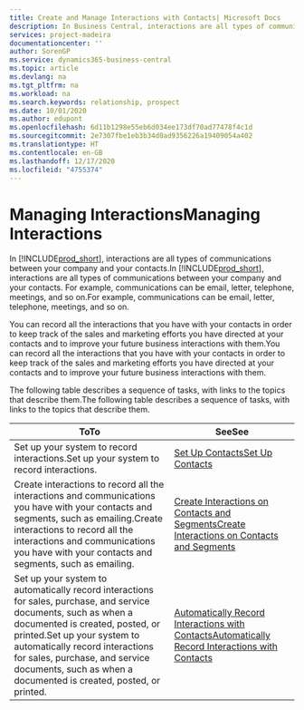 ```yaml
---
title: Create and Manage Interactions with Contacts| Microsoft Docs
description: In Business Central, interactions are all types of communications between your company and your contacts. For example, communications can be email, letter, telephone, meetings, and so on.
services: project-madeira
documentationcenter: ''
author: SorenGP
ms.service: dynamics365-business-central
ms.topic: article
ms.devlang: na
ms.tgt_pltfrm: na
ms.workload: na
ms.search.keywords: relationship, prospect
ms.date: 10/01/2020
ms.author: edupont
ms.openlocfilehash: 6d11b1298e55eb6d034ee173df70ad77478f4c1d
ms.sourcegitcommit: 2e7307fbe1eb3b34d0ad9356226a19409054a402
ms.translationtype: HT
ms.contentlocale: en-GB
ms.lasthandoff: 12/17/2020
ms.locfileid: "4755374"
---
```

# <a name="managing-interactions"></a><span data-ttu-id="5e3ec-104">Managing Interactions</span><span class="sxs-lookup"><span data-stu-id="5e3ec-104">Managing Interactions</span></span>
<span data-ttu-id="5e3ec-105">In [!INCLUDE[prod_short](includes/prod_short.md)], interactions are all types of communications between your company and your contacts.</span><span class="sxs-lookup"><span data-stu-id="5e3ec-105">In [!INCLUDE[prod_short](includes/prod_short.md)], interactions are all types of communications between your company and your contacts.</span></span> <span data-ttu-id="5e3ec-106">For example, communications can be email, letter, telephone, meetings, and so on.</span><span class="sxs-lookup"><span data-stu-id="5e3ec-106">For example, communications can be email, letter, telephone, meetings, and so on.</span></span>

<span data-ttu-id="5e3ec-107">You can record all the interactions that you have with your contacts in order to keep track of the sales and marketing efforts you have directed at your contacts and to improve your future business interactions with them.</span><span class="sxs-lookup"><span data-stu-id="5e3ec-107">You can record all the interactions that you have with your contacts in order to keep track of the sales and marketing efforts you have directed at your contacts and to improve your future business interactions with them.</span></span>

<span data-ttu-id="5e3ec-108">The following table describes a sequence of tasks, with links to the topics that describe them.</span><span class="sxs-lookup"><span data-stu-id="5e3ec-108">The following table describes a sequence of tasks, with links to the topics that describe them.</span></span>

| <span data-ttu-id="5e3ec-109">To</span><span class="sxs-lookup"><span data-stu-id="5e3ec-109">To</span></span> | <span data-ttu-id="5e3ec-110">See</span><span class="sxs-lookup"><span data-stu-id="5e3ec-110">See</span></span> |
| --- | --- |
| <span data-ttu-id="5e3ec-111">Set up your system to record interactions.</span><span class="sxs-lookup"><span data-stu-id="5e3ec-111">Set up your system to record interactions.</span></span> |[<span data-ttu-id="5e3ec-112">Set Up Contacts</span><span class="sxs-lookup"><span data-stu-id="5e3ec-112">Set Up Contacts</span></span>](marketing-setup-contacts.md) |
|<span data-ttu-id="5e3ec-113">Create interactions to record all the interactions and communications you have with your contacts and segments, such as emailing.</span><span class="sxs-lookup"><span data-stu-id="5e3ec-113">Create interactions to record all the interactions and communications you have with your contacts and segments, such as emailing.</span></span>|[<span data-ttu-id="5e3ec-114">Create Interactions on Contacts and Segments</span><span class="sxs-lookup"><span data-stu-id="5e3ec-114">Create Interactions on Contacts and Segments</span></span>](marketing-how-create-interactions.md)|
|<span data-ttu-id="5e3ec-115">Set up your system to automatically record interactions for sales, purchase, and service documents, such as when a documented is created, posted, or printed.</span><span class="sxs-lookup"><span data-stu-id="5e3ec-115">Set up your system to automatically record interactions for sales, purchase, and service documents, such as when a documented is created, posted, or printed.</span></span>|[<span data-ttu-id="5e3ec-116">Automatically Record Interactions with Contacts</span><span class="sxs-lookup"><span data-stu-id="5e3ec-116">Automatically Record Interactions with Contacts</span></span>](marketing-auto-record-interactions.md)|
